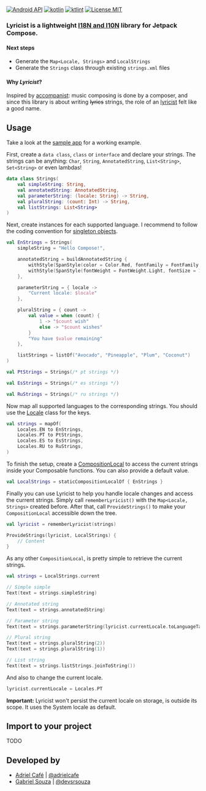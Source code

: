 [![Android API](https://img.shields.io/badge/api-21%2B-brightgreen.svg?style=for-the-badge)](https://android-arsenal.com/api?level=21)
[![kotlin](https://img.shields.io/github/languages/top/adrielcafe/lyricist.svg?style=for-the-badge)](https://kotlinlang.org/)
[![ktlint](https://img.shields.io/badge/code%20style-%E2%9D%A4-FF4081.svg?style=for-the-badge)](https://ktlint.github.io/)
[![License MIT](https://img.shields.io/github/license/adrielcafe/lyricist.svg?style=for-the-badge&color=yellow)](https://opensource.org/licenses/MIT)

### **Lyricist** is a lightweight [I18N and I10N](https://en.wikipedia.org/wiki/Internationalization_and_localization) library for Jetpack Compose.

#### Next steps
* Generate the `Map<Locale, Strings>` and `LocalStrings`
* Generate the `Strings` class through existing `strings.xml` files

#### Why _Lyricist_?
Inspired by [accompanist](https://github.com/google/accompanist#why-the-name): music composing is done by a composer, and since this library is about writing ~~lyrics~~ strings, the role of an [lyricist](https://en.wikipedia.org/wiki/Lyricist) felt like a good name.

## Usage
Take a look at the [sample app](https://github.com/adrielcafe/lyricist/tree/main/sample/src/main/java/cafe/adriel/lyricist/sample) for a working example.

First, create a `data class`, `class` or `interface` and declare your strings. The strings can be anything: `Char`, `String`, `AnnotatedString`, `List<String>`, `Set<String>` or even lambdas!
```kotlin
data class Strings(
    val simpleString: String,
    val annotatedString: AnnotatedString,
    val parameterString: (locale: String) -> String,
    val pluralString: (count: Int) -> String,
    val listStrings: List<String>
)
```

Next, create instances for each supported language. I recommend to follow the coding convention for [singleton objects](https://kotlinlang.org/docs/coding-conventions.html#property-names).
```kotlin
val EnStrings = Strings(
    simpleString = "Hello Compose!",

    annotatedString = buildAnnotatedString {
        withStyle(SpanStyle(color = Color.Red, fontFamily = FontFamily.Cursive)) { append("Hello ") }
        withStyle(SpanStyle(fontWeight = FontWeight.Light, fontSize = 16.sp)) { append("Compose!") }
    },

    parameterString = { locale ->
        "Current locale: $locale"
    },

    pluralString = { count ->
        val value = when (count) {
            1 -> "$count wish"
            else -> "$count wishes"
        }
        "You have $value remaining"
    },

    listStrings = listOf("Avocado", "Pineapple", "Plum", "Coconut")
)

val PtStrings = Strings(/* pt strings */)

val EsStrings = Strings(/* es strings */)

val RuStrings = Strings(/* ru strings */)
```

Now map all supported languages to the corresponding strings. You should use the [Locale](https://developer.android.com/reference/kotlin/androidx/compose/ui/text/intl/Locale) class for the keys.
```kotlin
val strings = mapOf(
    Locales.EN to EnStrings,
    Locales.PT to PtStrings,
    Locales.ES to EsStrings,
    Locales.RU to RuStrings,
)
```

To finish the setup, create a [CompositionLocal](https://developer.android.com/reference/kotlin/androidx/compose/runtime/CompositionLocal) to access the current strings inside your Composable functions. You can also provide a default value.
```kotlin
val LocalStrings = staticCompositionLocalOf { EnStrings }
```

Finally you can use Lyricist to help you handle locale changes and access the current strings. Simply call `rememberLyricist()` with the `Map<Locale, Strings>` created before. After that, call `ProvideStrings()` to make your `CompositionLocal` accessible down the tree.
```kotlin
val lyricist = rememberLyricist(strings)

ProvideStrings(lyricist, LocalStrings) {
    // Content
}
```

As any other `CompositionLocal`, is pretty simple to retrieve the current strings.
```kotlin
val strings = LocalStrings.current

// Simple simple
Text(text = strings.simpleString)

// Annotated string
Text(text = strings.annotatedString)

// Parameter string
Text(text = strings.parameterString(lyricist.currentLocale.toLanguageTag()))

// Plural string
Text(text = strings.pluralString(2))
Text(text = strings.pluralString(1))

// List string
Text(text = strings.listStrings.joinToString())
```

And also to change the current locale.
```kotlin
lyricist.currentLocale = Locales.PT
```

**Important:** Lyricist won't persist the current locale on storage, is outside its scope. It uses the System locale as default.

## Import to your project
TODO

## Developed by
* [Adriel Café](http://github.com/adrielcafe) | [@adrielcafe](https://twitter.com/adrielcafe)
* [Gabriel Souza](https://github.com/DevSrSouza/) | [@devsrsouza](https://twitter.com/devsrsouza)